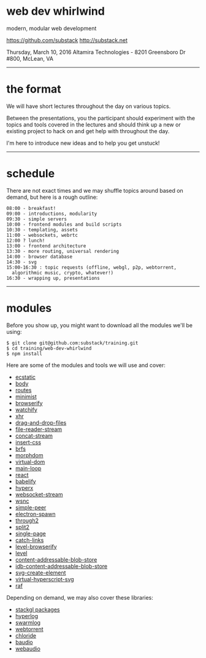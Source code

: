 # web dev whirlwind

modern, modular web development

  https://github.com/substack
  http://substack.net

Thursday, March 10, 2016
Altamira Technologies - 8201 Greensboro Dr #800, McLean, VA

---
# the format

We will have short lectures throughout the day on various topics.

Between the presentations, you the participant should experiment with the topics and
tools covered in the lectures and should think up a new or existing project to
hack on and get help with throughout the day.

I'm here to introduce new ideas and to help you get unstuck!

---
# schedule

There are not exact times and we may shuffle topics around based on demand, but
here is a rough outline:

```
08:00 - breakfast!
09:00 - introductions, modularity
09:30 - simple servers
10:00 - frontend modules and build scripts
10:30 - templating, assets
11:00 - websockets, webrtc
12:00 ? lunch!
13:00 - frontend architecture
13:30 - more routing, universal rendering
14:00 - browser database
14:30 - svg
15:00-16:30 : topic requests (offline, webgl, p2p, webtorrent,
  algorithmic music, crypto, whatever!)
16:30 - wrapping up, presentations
```

---
# modules

Before you show up, you might want to download all the modules we'll be using:

```
$ git clone git@github.com:substack/training.git
$ cd training/web-dev-whirlwind
$ npm install
```

Here are some of the modules and tools we will use and cover:

* [ecstatic](https://npmjs.com/package/ecstatic)
* [body](https://npmjs.com/package/body)
* [routes](https://npmjs.com/package/routes)
* [minimist](https://npmjs.com/package/minimist)
* [browserify](https://npmjs.com/package/browserify)
* [watchify](https://npmjs.com/package/watchify)
* [xhr](https://npmjs.com/package/xhr)
* [drag-and-drop-files](https://npmjs.com/package/drag-and-drop-files)
* [file-reader-stream](https://npmjs.com/package/file-reader-stream)
* [concat-stream](https://npmjs.com/package/concat-stream)
* [insert-css](https://npmjs.com/package/insert-css)
* [brfs](https://npmjs.com/package/brfs)
* [morphdom](https://npmjs.com/package/morphdom)
* [virtual-dom](https://npmjs.com/package/virtual-dom)
* [main-loop](https://npmjs.com/package/main-loop)
* [react](https://npmjs.com/package/react)
* [babelify](https://npmjs.com/package/babelify)
* [hyperx](https://npmjs.com/package/hyperx)
* [websocket-stream](https://npmjs.com/package/websocket-stream)
* [wsnc](https://npmjs.com/package/wsnc)
* [simple-peer](https://npmjs.com/package/simple-peer)
* [electron-spawn](https://npmjs.com/package/electron-spawn)
* [through2](https://npmjs.com/package/through2)
* [split2](https://npmjs.com/package/split2)
* [single-page](https://npmjs.com/package/single-page)
* [catch-links](https://npmjs.com/package/catch-links)
* [level-browserify](https://npmjs.com/package/level-browserify)
* [level](https://npmjs.com/package/level)
* [content-addressable-blob-store](https://npmjs.com/package/content-addressable-blob-store)
* [idb-content-addressable-blob-store](https://npmjs.com/package/idb-content-addressable-blob-store)
* [svg-create-element](https://npmjs.com/package/svg-create-element)
* [virtual-hyperscript-svg](https://npmjs.com/package/virtual-hyperscript-svg)
* [raf](https://npmjs.com/package/raf)

Depending on demand, we may also cover these libraries:

* [stackgl packages](http://stack.gl/)
* [hyperlog](https://npmjs.com/package/hyperlog)
* [swarmlog](https://npmjs.com/package/swarmlog)
* [webtorrent](https://npmjs.com/package/webtorrent)
* [chloride](https://npmjs.com/package/chloride)
* [baudio](https://npmjs.com/package/baudio)
* [webaudio](https://npmjs.com/package/webaudio)

